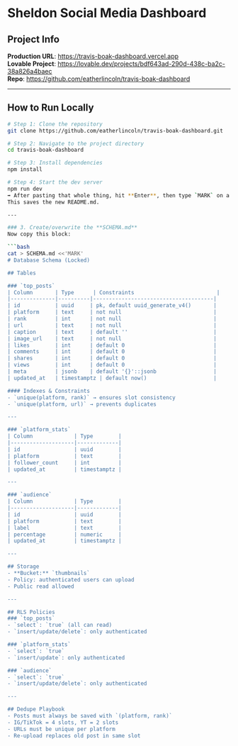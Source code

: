 # Sheldon Social Media Dashboard

## Project Info
**Production URL**: https://travis-boak-dashboard.vercel.app  
**Lovable Project**: https://lovable.dev/projects/bdf643ad-290d-438c-ba2c-38a826a4baec  
**Repo**: https://github.com/eatherlincoln/travis-boak-dashboard  

---

## How to Run Locally

```sh
# Step 1: Clone the repository
git clone https://github.com/eatherlincoln/travis-boak-dashboard.git

# Step 2: Navigate to the project directory
cd travis-boak-dashboard

# Step 3: Install dependencies
npm install

# Step 4: Start the dev server
npm run dev
➡️ After pasting that whole thing, hit **Enter**, then type `MARK` on a new line and hit Enter again.  
This saves the new README.md.

---

### 3. Create/overwrite the **SCHEMA.md**
Now copy this block:

```bash
cat > SCHEMA.md <<'MARK'
# Database Schema (Locked)

## Tables

### `top_posts`
| Column       | Type      | Constraints                          |
|--------------|----------|--------------------------------------|
| id           | uuid     | pk, default uuid_generate_v4()       |
| platform     | text     | not null                             |
| rank         | int      | not null                             |
| url          | text     | not null                             |
| caption      | text     | default ''                           |
| image_url    | text     | not null                             |
| likes        | int      | default 0                            |
| comments     | int      | default 0                            |
| shares       | int      | default 0                            |
| views        | int      | default 0                            |
| meta         | jsonb    | default '{}'::jsonb                  |
| updated_at   | timestamptz | default now()                     |

#### Indexes & Constraints
- `unique(platform, rank)` → ensures slot consistency  
- `unique(platform, url)` → prevents duplicates  

---

### `platform_stats`
| Column             | Type        |
|--------------------|-------------|
| id                 | uuid        |
| platform           | text        |
| follower_count     | int         |
| updated_at         | timestamptz |

---

### `audience`
| Column             | Type        |
|--------------------|-------------|
| id                 | uuid        |
| platform           | text        |
| label              | text        |
| percentage         | numeric     |
| updated_at         | timestamptz |

---

## Storage
- **Bucket:** `thumbnails`
- Policy: authenticated users can upload  
- Public read allowed  

---

## RLS Policies
### `top_posts`
- `select`: `true` (all can read)  
- `insert/update/delete`: only authenticated  

### `platform_stats`
- `select`: `true`  
- `insert/update`: only authenticated  

### `audience`
- `select`: `true`  
- `insert/update/delete`: only authenticated  

---

## Dedupe Playbook
- Posts must always be saved with `(platform, rank)`  
- IG/TikTok = 4 slots, YT = 2 slots  
- URLs must be unique per platform  
- Re-upload replaces old post in same slot  
